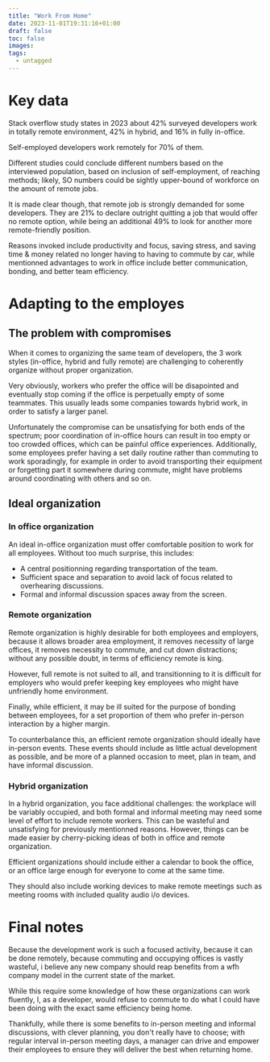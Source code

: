 ```yaml
---
title: "Work From Home"
date: 2023-11-01T19:31:16+01:00
draft: false
toc: false
images:
tags: 
  - untagged
---
```


# Key data

Stack overflow study states in 2023 about 42% surveyed developers work in totally remote environment, 42% in hybrid, and 16% in fully in-office.

Self-employed developers work remotely for 70% of them.

Different studies could conclude different numbers based on the interviewed population, based on inclusion of self-employment, of reaching methods; likely, SO numbers could be sightly upper-bound of workforce on the amount of remote jobs.

It is made clear though, that remote job is strongly demanded for some developers. They are 21% to declare outright quitting a job that would offer no remote option, while being an additional 49% to look for another more remote-friendly position.

Reasons invoked include productivity and focus, saving stress, and saving time & money related no longer having to having to commute by car, while mentionned advantages to work in office include better communication, bonding, and better team efficiency.

# Adapting to the employes

## The problem with compromises

When it comes to organizing the same team of developers, the 3 work styles (in-office, hybrid and fully remote) are challenging to coherently organize without proper organization.

Very obviously, workers who prefer the office will be disapointed and eventually stop coming if the office is perpetually empty of some teammates. This usually leads some companies towards hybrid work, in order to satisfy a larger panel. 

Unfortunately the compromise can be unsatisfying for both ends of the spectrum; poor coordination of in-office hours can result in too empty or too crowded offices, which can be painful office experiences. Additionally, some employees prefer 
having a set daily routine rather than commuting to work sporadingly, for example in order to avoid transporting their equipment or forgetting part it somewhere during commute, might have problems around coordinating with others and so on.

## Ideal organization

### In office organization

An ideal in-office organization must offer comfortable position to work for all employees. Without too much surprise, this includes:
- A central positionning regarding transportation of the team.
- Sufficient space and separation to avoid lack of focus related to overhearing discussions.
- Formal and informal discussion spaces away from the screen.


### Remote organization

Remote organization is highly desirable for both employees and employers, because it allows broader area employment, it removes necessity of large offices, it removes necessity to commute, and cut down distractions; without any possible doubt, in terms of efficiency remote is king.

However, full remote is not suited to all, and transitionning to it is difficult for employers who would prefer keeping key employees who might have unfriendly home environment.

Finally, while efficient, it may be ill suited for the purpose of bonding between employees, for a set proportion of them who prefer in-person interaction by a higher margin.

To counterbalance this, an efficient remote organization should ideally have in-person events. These events should include as little actual development as possible, and be more of a planned occasion to meet, plan in team, and have informal discussion.


### Hybrid organization

In a hybrid organization, you face additional challenges: the workplace will be variably occupied, and both formal and informal meeting may need some level of effort to include remote workers.
This can be wasteful and unsatisfying for previously mentionned reasons. However, things can be made easier by cherry-picking ideas of both in office and remote organization. 

Efficient organizations should include either a calendar to book the office, or an office large enough for everyone to come at the same time.

They should also include working devices to make remote meetings such as meeting rooms with included quality audio i/o devices.

# Final notes

Because the development work is such a focused activity, because it can be done remotely, because commuting and occupying offices is vastly wasteful, i believe any new company should reap benefits from a wfh company model in the current state of the market.

While this require some knowledge of how these organizations can work fluently, I, as a developer, would refuse to commute to do what I could have been doing with the exact same efficiency being home.

Thankfully, while there is some benefits to in-person meeting and informal discussions, with clever planning, you don't really have to choose; with regular interval in-person meeting days, a manager can drive and empower their employees to ensure they will deliver the best when returning home.
